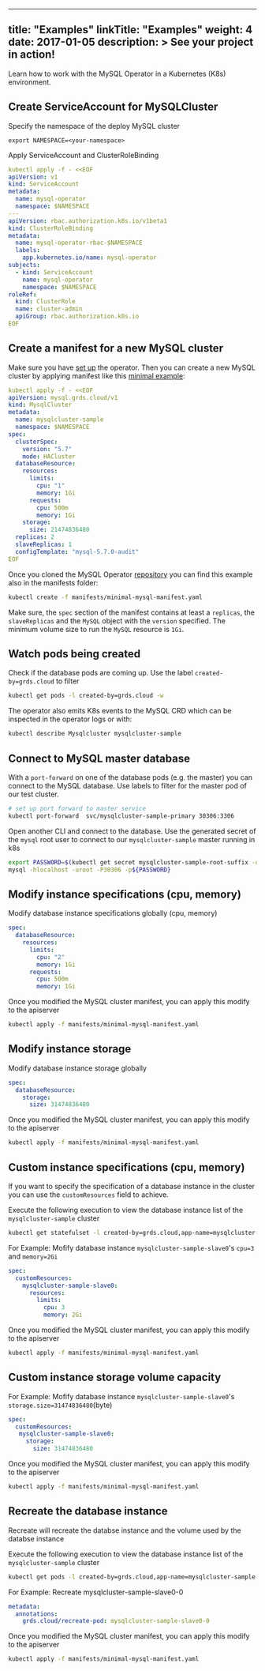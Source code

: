 
---
title: "Examples"
linkTitle: "Examples"
weight: 4
date: 2017-01-05
description: >
  See your project in action!
---

Learn how to work with the MySQL Operator in a Kubernetes (K8s) environment.

## Create ServiceAccount for MySQLCluster

Specify the namespace of the deploy MySQL cluster

```shell
export NAMESPACE=<your-namespace>
```

Apply ServiceAccount and ClusterRoleBinding

```yaml
kubectl apply -f - <<EOF
apiVersion: v1
kind: ServiceAccount
metadata:
  name: mysql-operator
  namespace: $NAMESPACE
---
apiVersion: rbac.authorization.k8s.io/v1beta1
kind: ClusterRoleBinding
metadata:
  name: mysql-operator-rbac-$NAMESPACE
  labels:
    app.kubernetes.io/name: mysql-operator
subjects:
  - kind: ServiceAccount
    name: mysql-operator
    namespace: $NAMESPACE
roleRef:
  kind: ClusterRole
  name: cluster-admin
  apiGroup: rbac.authorization.k8s.io
EOF
```


## Create a manifest for a new MySQL cluster

Make sure you have [set up](quickstart.md) the operator. Then you can create a
new MySQL cluster by applying manifest like this [minimal example](../manifests/minimal-mysql-manifest.yaml):

```yaml
kubectl apply -f - <<EOF
apiVersion: mysql.grds.cloud/v1
kind: MysqlCluster
metadata:
  name: mysqlcluster-sample
  namespace: $NAMESPACE
spec:
  clusterSpec:
    version: "5.7"
    mode: HACluster
  databaseResource:
    resources:
      limits:
        cpu: "1"
        memory: 1Gi
      requests:
        cpu: 500m
        memory: 1Gi
    storage:
      size: 21474836480
  replicas: 2
  slaveReplicas: 1
  configTemplate: "mysql-5.7.0-audit"
EOF
```

Once you cloned the MySQL Operator [repository](https://github.com/GrdsCloud/mysql-operator-docs.git)
you can find this example also in the manifests folder:

```bash
kubectl create -f manifests/minimal-mysql-manifest.yaml
```

Make sure, the `spec` section of the manifest contains at least a `replicas`, the
`slaveReplicas` and the `MySQL` object with the `version` specified.
The minimum volume size to run the `MySQL` resource is `1Gi`.

## Watch pods being created

Check if the database pods are coming up. Use the label `created-by=grds.cloud` to filter

```bash
kubectl get pods -l created-by=grds.cloud -w
```

The operator also emits K8s events to the MySQL CRD which can be inspected
in the operator logs or with:

```bash
kubectl describe Mysqlcluster mysqlcluster-sample
```

## Connect to MySQL master database

With a `port-forward` on one of the database pods (e.g. the master) you can
connect to the MySQL database. Use labels to filter for the master pod of
our test cluster.

```bash
# set up port forward to master service
kubectl port-forward  svc/mysqlcluster-sample-primary 30306:3306
```

Open another CLI and connect to the database. Use the generated secret of the
`mysql` root user to connect to our `mysqlcluster-sample` master running in k8s

```bash
export PASSWORD=$(kubectl get secret mysqlcluster-sample-root-suffix -o 'jsonpath={.data.password}' | base64 -d)
mysql -hlocalhost -uroot -P30306 -p${PASSWORD}
```

## Modify instance specifications (cpu, memory)

Modify database instance specifications globally (cpu, memory)

```yaml
spec: 
  databaseResource:
    resources:
      limits:
        cpu: "2"
        memory: 1Gi
      requests:
        cpu: 500m
        memory: 1Gi
```

Once you modified the MySQL cluster manifest, you can apply this modify to the apiserver

```bash
kubectl apply -f manifests/minimal-mysql-manifest.yaml
```

## Modify instance storage

Modify database instance storage globally

```yaml
spec: 
  databaseResource:
    storage:
      size: 31474836480
```

Once you modified the MySQL cluster manifest, you can apply this modify to the apiserver

```bash
kubectl apply -f manifests/minimal-mysql-manifest.yaml
```

## Custom instance specifications (cpu, memory)

If you want to specify the specification of a database instance in the cluster
you can use the `customResources` field to achieve.

Execute the following execution to view the database instance list of the `mysqlcluster-sample` cluster

```bash
kubectl get statefulset -l created-by=grds.cloud,app-name=mysqlcluster-sample
```

For Example: Mofify database instance `mysqlcluster-sample-slave0`'s `cpu=3` and `memory=2Gi`

```yaml
spec: 
  customResources:
    mysqlcluster-sample-slave0:
      resources:
        limits:
          cpu: 3
          memory: 2Gi
```

Once you modified the MySQL cluster manifest, you can apply this modify to the apiserver

```bash
kubectl apply -f manifests/minimal-mysql-manifest.yaml
```

## Custom instance storage volume capacity

For Example: Mofify database instance `mysqlcluster-sample-slave0`'s `storage.size=31474836480`(byte)

```yaml
spec: 
  customResources:
   mysqlcluster-sample-slave0:
     storage:
       size: 31474836480
```

Once you modified the MySQL cluster manifest, you can apply this modify to the apiserver

```bash
kubectl apply -f manifests/minimal-mysql-manifest.yaml
```

## Recreate the database instance

Recreate will recreate the databse instance and the volume used by the databse instance

Execute the following execution to view the database instance list of the `mysqlcluster-sample` cluster

```bash
kubectl get pods -l created-by=grds.cloud,app-name=mysqlcluster-sample
```

For Example: Recreate mysqlcluster-sample-slave0-0

```yaml
metadata:
  annotations:
    grds.cloud/recreate-pod: mysqlcluster-sample-slave0-0
```

Once you modified the MySQL cluster manifest, you can apply this modify to the apiserver

```bash
kubectl apply -f manifests/minimal-mysql-manifest.yaml
```
